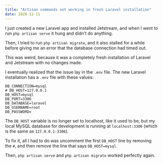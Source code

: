 ```yaml
---
title: "Artisan commands not working in fresh Laravel installation"
date: 2020-12-11
---
```

I just created a new Laravel app and installed Jetstream, and when I went to run `php artisan serve` it hung and didn't do anything.

Then, I tried to run `php artisan migrate`, and it also stalled for a while before giving me an error that the database connection had timed out.

This was weird, because it was a completely fresh installation of Laravel and Jetstream with no changes made.

I eventually realized that the issue lay in the `.env` file. The new Laravel installation has a `.env` file with these values:

```text
DB_CONNECTION=mysql
# DB_HOST=127.0.0.1
DB_HOST=mysql
DB_PORT=3306
DB_DATABASE=laravel
DB_USERNAME=root
DB_PASSWORD=
```

The `DB_HOST` variable is no longer set to localhost, like it used to be, but my local MySQL database for development is running at `localhost:3306` (which is the same as `127.0.0.1:3306`).

To fix it, all I had to do was uncomment the first `DB_HOST` line by removing the `#`, and then remove the line that says `DB_HOST=mysql`.

Then, `php artisan serve` and `php artisan migrate` worked perfectly again.

